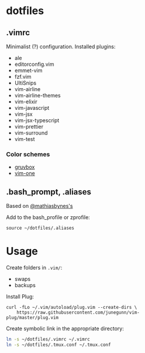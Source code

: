 # dotfiles

## .vimrc
Minimalist (?) configuration. 
Installed plugins:
* ale
* editorconfig.vim
* emmet-vim
* fzf.vim
* UltiSnips
* vim-airline
* vim-airline-themes
* vim-elixir
* vim-javascript
* vim-jsx
* vim-jsx-typescript
* vim-prettier
* vim-surround
* vim-test

### Color schemes
* [gruvbox](https://github.com/morhetz/gruvbox)
* [vim-one](https://github.com/rakr/vim-one)

## .bash_prompt, .aliases
Based on [@mathiasbynes's](https://github.com/mathiasbynens/dotfiles)

Add to the bash_profile or zprofile:
```
source ~/dotfiles/.aliases
```


# Usage
Create folders in `.vim/`:
* swaps
* backups

Install Plug:
```
curl -fLo ~/.vim/autoload/plug.vim --create-dirs \
    https://raw.githubusercontent.com/junegunn/vim-plug/master/plug.vim
```

Create symbolic link in the appropriate directory: 
```bash
ln -s ~/dotfiles/.vimrc ~/.vimrc
ln -s ~/dotfiles/.tmux.conf ~/.tmux.conf
```
